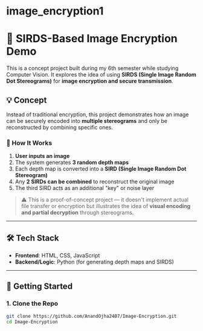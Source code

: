 # image_encryption1


# 🔐 SIRDS-Based Image Encryption Demo

This is a concept project built during my 6th semester while studying Computer Vision. It explores the idea of using **SIRDS (Single Image Random Dot Stereograms)** for **image encryption and secure transmission**.

## 💡 Concept

Instead of traditional encryption, this project demonstrates how an image can be securely encoded into **multiple stereograms** and only be reconstructed by combining specific ones.

### 🧠 How It Works
1. **User inputs an image**
2. The system generates **3 random depth maps**
3. Each depth map is converted into a **SIRD (Single Image Random Dot Stereogram)**
4. Any **2 SIRDs can be combined** to reconstruct the original image
5. The third SIRD acts as an additional "key" or noise layer

> ⚠️ This is a proof-of-concept project — it doesn't implement actual file transfer or encryption but illustrates the idea of **visual encoding and partial decryption** through stereograms.

---

## 🛠️ Tech Stack

- **Frontend**: HTML, CSS, JavaScript  
- **Backend/Logic**: Python (for generating depth maps and SIRDS)

---

## 🚀 Getting Started

### 1. Clone the Repo
```bash
git clone https://github.com/AnandOjha2407/Image-Encryption.git
cd Image-Encryption
